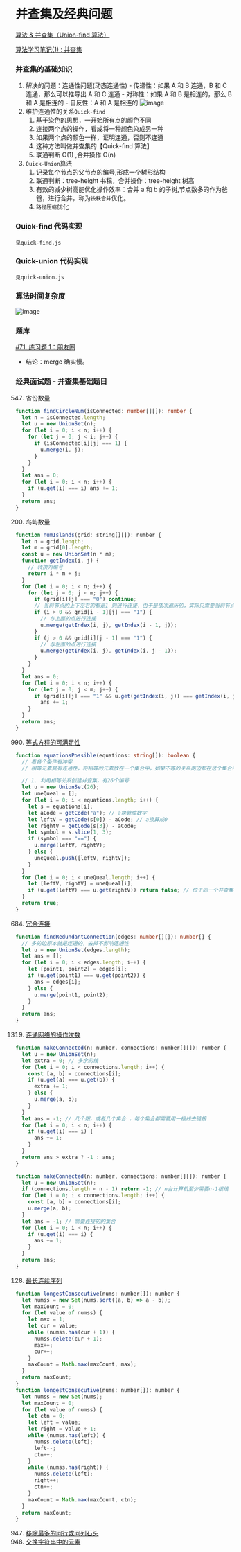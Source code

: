 # 并查集及经典问题

[算法 & 并查集（Union-find 算法）](https://blog.csdn.net/ayydead/article/details/107696502)

[算法学习笔记(1) : 并查集](https://zhuanlan.zhihu.com/p/93647900)

### 并查集的基础知识

1. 解决的问题：连通性问题(动态连通性) - 传递性：如果 A 和 B 连通，B 和 C 连通，那么可以推导出 A 和 C 连通 - 对称性：如果 A 和 B 是相连的，那么 B 和 A 是相连的 - 自反性：A 和 A 是相连的
   ![image](./images/bingchaji.png)
2. 维护连通性的关系`Quick-find`
   1. 基于染色的思想，一开始所有点的颜色不同
   2. 连接两个点的操作，看成将一种颜色染成另一种
   3. 如果两个点的颜色一样，证明连通，否则不连通
   4. 这种方法叫做并查集的【Quick-find 算法】
   5. 联通判断 O(1) ,合并操作 O(n)
3. `Quick-Union`算法
   1. 记录每个节点的父节点的编号,形成一个树形结构
   2. 联通判断：tree-height 书稿，合并操作：tree-height 树高
   3. 有效的减少树高能优化操作效率：合并 a 和 b 的子树,节点数多的作为爸爸，进行合并，称为`按秩合并`优化。
   4. `路径压缩`优化

### Quick-find 代码实现

    见quick-find.js

### Quick-union 代码实现

    见quick-union.js

### 算法时间复杂度

![image](./images/time-complexity.png)

### 题库

[#71. 练习题 1：朋友圈](https://oj.haizeix.com/problem/71)

- 结论：merge 确实慢。

### 经典面试题 - 并查集基础题目

547. 省份数量

```ts
function findCircleNum(isConnected: number[][]): number {
  let n = isConnected.length;
  let u = new UnionSet(n);
  for (let i = 0; i < n; i++) {
    for (let j = 0; j < i; j++) {
      if (isConnected[i][j] === 1) {
        u.merge(i, j);
      }
    }
  }
  let ans = 0;
  for (let i = 0; i < n; i++) {
    if (u.get(i) === i) ans += 1;
  }
  return ans;
}
```

200. 岛屿数量

```js
function numIslands(grid: string[][]): number {
  let n = grid.length;
  let m = grid[0].length;
  const u = new UnionSet(n * m);
  function getIndex(i, j) {
    // 转换为编号
    return i * m + j;
  }
  for (let i = 0; i < n; i++) {
    for (let j = 0; j < m; j++) {
      if (grid[i][j] === "0") continue;
      // 当前节点的上下左右的都是1 则进行连接，由于是依次遍历的，实际只需要当前节点的左，上为1 就进行连接
      if (i > 0 && grid[i - 1][j] === "1") {
        // 与上面的点进行连接
        u.merge(getIndex(i, j), getIndex(i - 1, j));
      }
      if (j > 0 && grid[i][j - 1] === "1") {
        // 与左面的点进行连接
        u.merge(getIndex(i, j), getIndex(i, j - 1));
      }
    }
  }
  let ans = 0;
  for (let i = 0; i < n; i++) {
    for (let j = 0; j < m; j++) {
      if (grid[i][j] === "1" && u.get(getIndex(i, j)) === getIndex(i, j))
        ans += 1;
    }
  }
  return ans;
}
```

990. [等式方程的可满足性](https://leetcode.cn/problems/satisfiability-of-equality-equations/)

```ts
function equationsPossible(equations: string[]): boolean {
  // 看各个条件有冲突
  // 相等元素具有连通性，将相等的元素放在一个集合中，如果不等的关系两边都在这个集合中，则冲突

  // 1. 利用相等关系创建并查集，有26个编号
  let u = new UnionSet(26);
  let uneQueal = [];
  for (let i = 0; i < equations.length; i++) {
    let s = equations[i];
    let aCode = getCode("a"); // a换算成数字
    let leftV = getCode(s[0]) - aCode; // a换算成0
    let rightV = getCode(s[3]) - aCode;
    let symbol = s.slice(1, 3);
    if (symbol === "==") {
      u.merge(leftV, rightV);
    } else {
      uneQueal.push([leftV, rightV]);
    }
  }
  for (let i = 0; i < uneQueal.length; i++) {
    let [leftV, rightV] = uneQueal[i];
    if (u.get(leftV) === u.get(rightV)) return false; // 位于同一个并查集
  }
  return true;
}
```

684. [冗余连接](https://leetcode.cn/problems/redundant-connection/)

```ts
function findRedundantConnection(edges: number[][]): number[] {
  // 多的边原本就是连通的，去掉不影响连通性
  let u = new UnionSet(edges.length);
  let ans = [];
  for (let i = 0; i < edges.length; i++) {
    let [point1, point2] = edges[i];
    if (u.get(point1) === u.get(point2)) {
      ans = edges[i];
    } else {
      u.merge(point1, point2);
    }
  }
  return ans;
}
```

1319. [连通网络的操作次数](https://leetcode.cn/problems/number-of-operations-to-make-network-connected/)

```js
function makeConnected(n: number, connections: number[][]): number {
  let u = new UnionSet(n);
  let extra = 0; // 多余的线
  for (let i = 0; i < connections.length; i++) {
    const [a, b] = connections[i];
    if (u.get(a) === u.get(b)) {
      extra += 1;
    } else {
      u.merge(a, b);
    }
  }
  let ans = -1; // 几个跟，或者几个集合 ，每个集合都需要用一根线去链接
  for (let i = 0; i < n; i++) {
    if (u.get(i) === i) {
      ans += 1;
    }
  }
  return ans > extra ? -1 : ans;
}

function makeConnected(n: number, connections: number[][]): number {
  let u = new UnionSet(n);
  if (connections.length < n - 1) return -1; // n台计算机至少需要n-1根线
  for (let i = 0; i < connections.length; i++) {
    const [a, b] = connections[i];
    u.merge(a, b);
  }
  let ans = -1; // 需要连接的的集合
  for (let i = 0; i < n; i++) {
    if (u.get(i) === i) {
      ans += 1;
    }
  }
  return ans;
}
```

128. [最长连续序列](https://leetcode.cn/problems/longest-consecutive-sequence/description/)

```js
function longestConsecutive(nums: number[]): number {
  let numss = new Set(nums.sort((a, b) => a - b));
  let maxCount = 0;
  for (let value of numss) {
    let max = 1;
    let cur = value;
    while (numss.has(cur + 1)) {
      numss.delete(cur + 1);
      max++;
      cur++;
    }
    maxCount = Math.max(maxCount, max);
  }
  return maxCount;
}
function longestConsecutive(nums: number[]): number {
  let numss = new Set(nums);
  let maxCount = 0;
  for (let value of numss) {
    let ctn = 0;
    let left = value;
    let right = value + 1;
    while (numss.has(left)) {
      numss.delete(left);
      left--;
      ctn++;
    }
    while (numss.has(right)) {
      numss.delete(left);
      right++;
      ctn++;
    }
    maxCount = Math.max(maxCount, ctn);
  }
  return maxCount;
}
```
947. [移除最多的同行或同列石头](https://leetcode.cn/problems/most-stones-removed-with-same-row-or-column/)
1202. [交换字符串中的元素](https://leetcode.cn/problems/smallest-string-with-swaps/description/)
###
